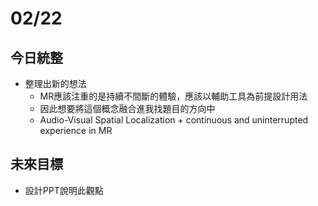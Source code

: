 # 02/22
## 今日統整
- 整理出新的想法
	- MR應該注重的是持續不間斷的體驗，應該以輔助工具為前提設計用法
	- 因此想要將這個概念融合進我找題目的方向中
	- Audio-Visual Spatial Localization + continuous and uninterrupted experience in MR
## 未來目標
- 設計PPT說明此觀點